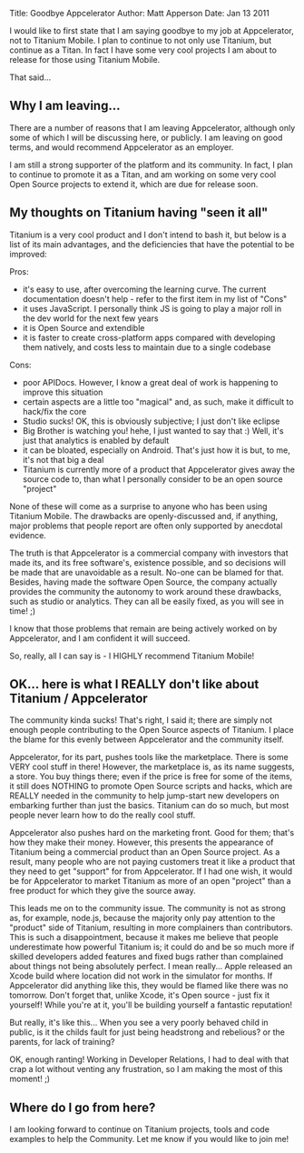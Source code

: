 Title: Goodbye Appcelerator
Author: Matt Apperson
Date: Jan 13 2011

I would like to first state that I am saying goodbye to my job at Appcelerator, not to Titanium Mobile. I plan to continue to not only use Titanium, but continue as a Titan. In fact I have some very cool projects I am about to release for those using Titanium Mobile.

That said...

## Why I am leaving...

There are a number of reasons that I am leaving Appcelerator, although only some of which I will be discussing here, or publicly. I am leaving on good terms, and would recommend Appcelerator as an employer.

I am still a strong supporter of the platform and its community. In fact, I plan to continue to promote it as a Titan, and am working on some very cool Open Source projects to extend it, which are due for release soon.

## My thoughts on Titanium having "seen it all"

Titanium is a very cool product and I don't intend to bash it, but below is a list of its main advantages, and the deficiencies that have the potential to be improved:

Pros:

- it's easy to use, after overcoming the learning curve. The current documentation doesn't help - refer to the first item in my list of "Cons"
- it uses JavaScript. I personally think JS is going to play a major roll in the dev world for the next few years
- it is Open Source and extendible
- it is faster to create cross-platform apps compared with developing them natively, and costs less to maintain due to a single codebase

Cons:

- poor APIDocs. However, I know a great deal of work is happening to improve this situation
- certain aspects are a little too "magical" and, as such, make it difficult to hack/fix the core
- Studio sucks! OK, this is obviously subjective; I just don't like eclipse
- Big Brother is watching you! hehe, I just wanted to say that :) Well, it's just that analytics is enabled by default
- it can be bloated, especially on Android. That's just how it is but, to me, it's not that big a deal
- Titanium is currently more of a product that Appcelerator gives away the source code to, than what I personally consider to be an open source "project"

None of these will come as a surprise to anyone who has been using Titanium Mobile. The drawbacks are openly-discussed and, if anything, major problems that people report are often only supported by anecdotal evidence.

The truth is that Appcelerator is a commercial company with investors that made its, and its free software's, existence possible, and so decisions will be made that are unavoidable as a result. No-one can be blamed for that. Besides, having made the software Open Source, the company actually provides the community the autonomy to work around these drawbacks, such as studio or analytics. They can all be easily fixed, as you will see in time! ;)

I know that those problems that remain are being actively worked on by Appcelerator, and I am confident it will succeed.

So, really, all I can say is - I HIGHLY recommend Titanium Mobile!

## OK... here is what I REALLY don't like about Titanium / Appcelerator

The community kinda sucks! That's right, I said it; there are simply not enough people contributing to the Open Source aspects of Titanium. I place the blame for this evenly between Appcelerator and the community itself.

Appcelerator, for its part, pushes tools like the marketplace. There is some VERY cool stuff in there! However, the marketplace is,  as its name suggests, a store. You buy things there; even if the price is free for some of the items, it still does NOTHING to promote Open Source scripts and hacks, which are REALLY needed in the community to help jump-start new developers on embarking further than just the basics. Titanium can do so much, but most people never learn how to do the really cool stuff.

Appcelerator also pushes hard on the marketing front. Good for them; that's how they make their money. However, this presents the appearance of Titanium being a commercial product than an Open Source project. As a result, many people who are not paying customers treat it like a product that they need to get "support" for from Appcelerator. If I had one wish, it would be for Appcelerator to market Titanium as more of an open "project" than a free product for which they give the source away.

This leads me on to the community issue. The community is not as strong as, for example, node.js, because the majority only pay attention to the "product" side of Titanium, resulting in more complainers than contributors. This is such a disappointment, because it makes me believe that people underestimate how powerful Titanium is; it could do and be so much more if skilled developers added features and fixed bugs rather than complained about things not being absolutely perfect. I mean really... Apple released an Xcode build where location did not work in the simulator for months. If Appcelerator did anything like this, they would be flamed like there was no tomorrow. Don't forget that, unlike Xcode, it's Open source - just fix it yourself! While you're at it, you'll be building yourself a fantastic reputation!

But really, it's like this... When you see a very poorly behaved child in public, is it the childs fault for just being headstrong and rebelious? or the parents, for lack of training?

OK, enough ranting! Working in Developer Relations, I had to deal with that crap a lot without venting any frustration, so I am making the most of this moment! ;)

## Where do I go from here?

I am looking forward to continue on Titanium projects, tools and code examples to help the Community. Let me know if you would like to join me!
